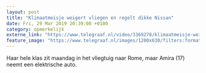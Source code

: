 ```yaml
---
layout: post
title: "Klimaatmeisje weigert vliegen en regelt dikke Nissan"
date: Fri, 29 Mar 2019 20:39:00 +0100
category: opmerkelijk
externe_link: "https://www.telegraaf.nl/video/3369278/klimaatmeisje-weigert-vliegen-en-regelt-dikke-nissan"
feature_image: "https://www.telegraaf.nl/images/1200x630/filters:format(jpeg):quality(80)/cdn-kiosk-api.telegraaf.nl/897e18fa-52f2-11e9-9f98-0217670beecd.jpg"
---
```


<p class="intro">Haar hele klas zit maandag in het vliegtuig naar Rome, maar Amira (17) neemt een elektrische auto.</p>
